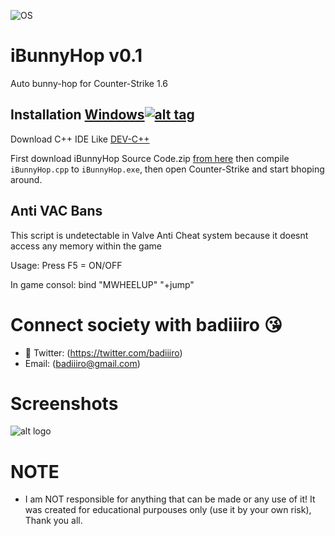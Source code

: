 ![OS](https://img.shields.io/badge/Tested%20On-Windows-yellowgreen.svg?style=flat-square) 

# iBunnyHop v0.1

Auto bunny-hop for Counter-Strike 1.6

## Installation [Windows](https://wikipedia.org/wiki/Microsoft_Windows)[![alt tag](http://icons.iconarchive.com/icons/yootheme/social-bookmark/32/social-windows-button-icon.png)](https://fr.wikipedia.org/wiki/Microsoft_Windows)

Download C++ IDE Like [DEV-C++](https://sourceforge.net/projects/orwelldevcpp/)

First download iBunnyHop Source Code.zip [from here](https://github.com/badiiiro/iBunnyHop/archive/master.zip) then compile ```iBunnyHop.cpp``` to ```iBunnyHop.exe```, then open Counter-Strike and start bhoping around.

## Anti VAC Bans

This script is undetectable in Valve Anti Cheat system because it doesnt access any memory within the game

Usage: Press F5 = ON/OFF

In game consol: bind "MWHEELUP" "+jump"

# Connect society with badiiiro :kissing_heart:

- 🐤 Twitter: (https://twitter.com/badiiiro)
- Email: (badiiiro@gmail.com)

# Screenshots

![alt logo](https://i.imgur.com/cr1WMuG.png)

# NOTE
- I am NOT responsible for anything that can be made or any use of it! It was created for educational purpouses only (use it by your own risk), Thank you all.

